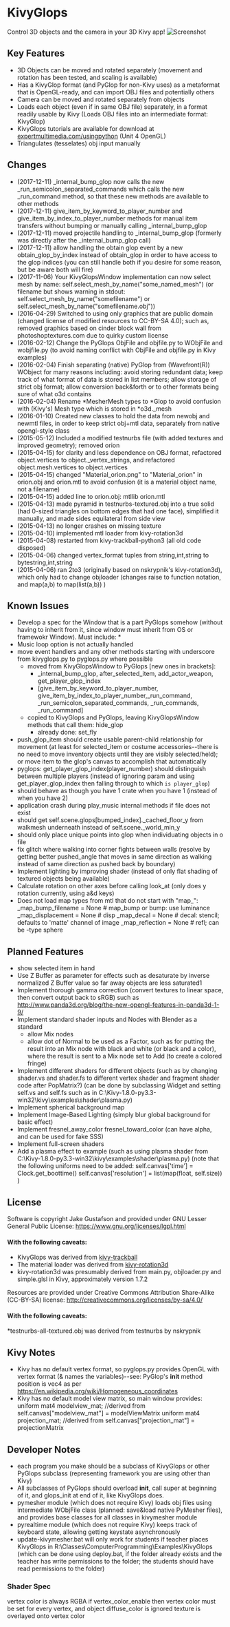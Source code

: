 # KivyGlops
Control 3D objects and the camera in your 3D Kivy app!
![Screenshot](https://raw.githubusercontent.com/expertmm/KivyGlops/master/screenshot01.png)

## Key Features
* 3D Objects can be moved and rotated separately (movement and rotation has been tested, and scaling is available)
* Has a KivyGlop format (and PyGlop for non-Kivy uses) as a metaformat that is OpenGL-ready, and can import OBJ files and potentially others
* Camera can be moved and rotated separately from objects
* Loads each object (even if in same OBJ file) separately, in a format readily usable by Kivy (Loads OBJ files into an intermediate format: KivyGlop)
* KivyGlops tutorials are available for download at [expertmultimedia.com/usingpython](http://expertmultimedia.com/usingpython/py3tutorials.html) (Unit 4 OpenGL)
* Triangulates (tesselates) obj input manually

## Changes
* (2017-12-11) _internal_bump_glop now calls the new _run_semicolon_separated_commands which calls the new _run_command method, so that these new methods are available to other methods
* (2017-12-11) give_item_by_keyword_to_player_number and give_item_by_index_to_player_number methods for manual item transfers without bumping or manually calling _internal_bump_glop
* (2017-12-11) moved projectile handling to _internal_bump_glop (formerly was directly after the _internal_bump_glop call)
* (2017-12-11) allow handling the obtain glop event by a new obtain_glop_by_index instead of obtain_glop in order to have access to the glop indices (you can still handle both if you desire for some reason, but be aware both will fire)
* (2017-11-06) Your KivyGlopsWindow implementation can now select mesh by name: self.select_mesh_by_name("some_named_mesh") (or filename but shows warning in stdout: self.select_mesh_by_name("somefilename") or self.select_mesh_by_name("somefilename.obj"))
* (2016-04-29) Switched to using only graphics that are public domain (changed license of modified resources to CC-BY-SA 4.0); such as, removed graphics based on cinder block wall from photoshoptextures.com due to quirky custom license
* (2016-02-12) Change the PyGlops ObjFile and objfile.py to WObjFile and wobjfile.py (to avoid naming conflict with ObjFile and objfile.py in Kivy examples)
* (2016-02-04) Finish separating (native) PyGlop from (Wavefront(R)) WObject for many reasons including: avoid storing redundant data; keep track of what format of data is stored in list members; allow storage of strict obj format; allow conversion back&forth or to other formats being sure of what o3d contains
* (2016-02-04) Rename *MesherMesh types to *Glop to avoid confusion with (Kivy's) Mesh type which is stored in *o3d._mesh
* (2016-01-10) Created new classes to hold the data from newobj and newmtl files, in order to keep strict obj+mtl data, separately from native opengl-style class
* (2015-05-12) Included a modified testnurbs file (with added textures and improved geometry); removed orion
* (2015-04-15) for clarity and less dependence on OBJ format, refactored object.vertices to object._vertex_strings, and refactored object.mesh.vertices to object.vertices
* (2015-04-15) changed "Material_orion.png" to "Material_orion" in orion.obj and orion.mtl to avoid confusion (it is a material object name, not a filename)
* (2015-04-15) added line to orion.obj: mtllib orion.mtl
* (2015-04-13) made pyramid in testnurbs-textured.obj into a true solid (had 0-sized triangles on bottom edges that had one face), simplified it manually, and made sides equilateral from side view
* (2015-04-13) no longer crashes on missing texture
* (2015-04-10) implemented mtl loader from kivy-rotation3d
* (2015-04-08) restarted from kivy-trackball-python3 (all old code disposed)
* (2015-04-06) changed vertex_format tuples from string,int,string to bytestring,int,string
* (2015-04-06) ran 2to3 (originally based on nskrypnik's kivy-rotation3d), which only had to change objloader (changes raise to function notation, and map(a,b) to map(list(a,b)) )


## Known Issues
* Develop a spec for the Window that is a part PyGlops somehow (without having to inherit from it, since window must inherit from OS or framewokr Window). Must include:
    * 
* Music loop option is not actually handled
* move event handlers and any other methods starting with underscore from kivyglops.py to pyglops.py where possible
    * moved from KivyGlopsWindow to PyGlops [new ones in brackets]:
        * _internal_bump_glop, after_selected_item, add_actor_weapon, get_player_glop_index
        * [give_item_by_keyword_to_player_number, give_item_by_index_to_player_number,_run_command, _run_semicolon_separated_commands, _run_commands, _run_command]
    * copied to KivyGlops and PyGlops, leaving KivyGlopsWindow methods that call them: hide_glop
        * already done: set_fly
* push_glop_item should create usable parent-child relationship for movement (at least for selected_item or costume accessories--there is no need to move inventory objects until they are visibly selected/held); or move item to the glop's canvas to accomplish that automatically
* pyglops: get_player_glop_index(player_number) should distinguish between multiple players (instead of ignoring param and using get_player_glop_index then falling through to which `is player_glop`)
* should behave as though you have 1 crate when you have 1 (instead of when you have 2)
* application crash during play_music internal methods if file does not exist
* should get self.scene.glops[bumped_index]._cached_floor_y from walkmesh underneath instead of self.scene._world_min_y
* should only place unique points into glop when individuating objects in o file
* fix glitch where walking into corner fights between walls (resolve by getting better pushed_angle that moves in same direction as walking instead of same direction as pushed back by boundary)
* Implement lighting by improving shader (instead of only flat shading of textured objects being available)
* Calculate rotation on other axes before calling look_at (only does y rotation currently, using a&d keys)
* Does not load map types from mtl that do not start with "map_":
    _map_bump_filename = None  # map_bump or bump: use luminance
    _map_displacement = None  # disp
    _map_decal = None # decal: stencil; defaults to 'matte' channel of image
    _map_reflection = None  # refl; can be -type sphere

## Planned Features
* show selected item in hand
* Use Z Buffer as parameter for effects such as desaturate by inverse normalized Z Buffer value so far away objects are less saturated1
* Implement thorough gamma correction (convert textures to linear space, then convert output back to sRGB) such as http://www.panda3d.org/blog/the-new-opengl-features-in-panda3d-1-9/
* Implement standard shader inputs and Nodes with Blender as a standard
    * allow Mix nodes
    * allow dot of Normal to be used as a Factor, such as for putting the result into an Mix node with black and white (or black and a color), where the result is sent to a Mix node set to Add (to create a colored fringe)
* Implement different shaders for different objects (such as by changing shader.vs and shader.fs to different vertex shader and fragment shader code after PopMatrix?)
    (can be done by subclassing Widget and setting self.vs and self.fs such as in C:\Kivy-1.8.0-py3.3-win32\kivy\examples\shader\plasma.py)
* Implement spherical background map
* Implement Image-Based Lighting (simply blur global background for basic effect)
* Implement fresnel_away_color fresnel_toward_color (can have alpha, and can be used for fake SSS)
* Implement full-screen shaders
* Add a plasma effect to example (such as using plasma shader from C:\Kivy-1.8.0-py3.3-win32\kivy\examples\shader\plasma.py)
    (note that the following uniforms need to be added:
        self.canvas['time'] = Clock.get_boottime()
        self.canvas['resolution'] = list(map(float, self.size))
    )
## License
Software is copyright Jake Gustafson and provided under GNU Lesser General Public License: https://www.gnu.org/licenses/lgpl.html
#### With the following caveats:
* KivyGlops was derived from [kivy-trackball](https://github.com/nskrypnik/kivy-trackball)
* The material loader was derived from [kivy-rotation3d](https://github.com/nskrypnik/kivy-rotation3d)
* kivy-rotation3d was presumably derived from main.py, objloader.py and simple.glsl in Kivy, approximately version 1.7.2

Resources are provided under Creative Commons Attribution Share-Alike (CC-BY-SA) license: http://creativecommons.org/licenses/by-sa/4.0/

#### With the following caveats:
*testnurbs-all-textured.obj was derived from testnurbs by nskrypnik

## Kivy Notes
* Kivy has no default vertex format, so pyglops.py provides OpenGL with vertex format (& names the variables)--see:
    PyGlop's __init__ method
position is vec4 as per https://en.wikipedia.org/wiki/Homogeneous_coordinates
* Kivy has no default model view matrix, so main window provides:
uniform mat4 modelview_mat;  //derived from self.canvas["modelview_mat"] = modelViewMatrix
uniform mat4 projection_mat;  //derived from self.canvas["projection_mat"] = projectionMatrix

## Developer Notes
* each program you make should be a subclass of KivyGlops or other PyGlops subclass (representing framework you are using other than Kivy)
* All subclasses of PyGlops should overload __init__, call super at beginning of it, and glops_init at end of it, like KivyGlops does.
* pymesher module (which does not require Kivy) loads obj files using intermediate WObjFile class (planned: save&load native PyMesher files), and provides base classes for all classes in kivymesher module
* pyrealtime module (which does not require Kivy) keeps track of keyboard state, allowing getting keystate asynchronously
* update-kivymesher.bat will only work for students if teacher places KivyGlops in R:\Classes\ComputerProgramming\Examples\KivyGlops
(which can be done using deploy.bat, if the folder already exists and the teacher has write permissions to the folder; the students should have read permissions to the folder)

### Shader Spec
vertex color is always RGBA
if vertex_color_enable then vertex color must be set for every vertex, and object diffuse_color is ignored
texture is overlayed onto vertex color
